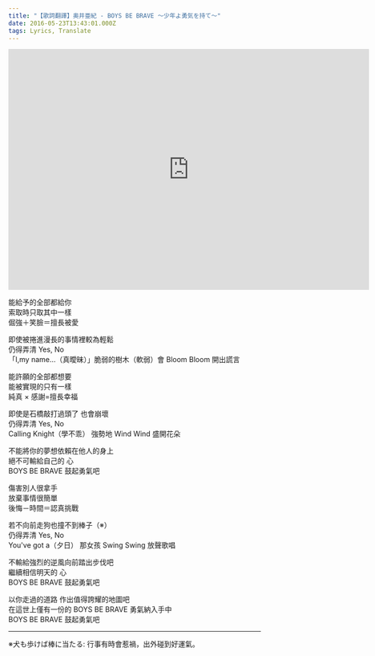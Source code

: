 ```yaml
---
title: "【歌詞翻譯】奥井亜紀 - BOYS BE BRAVE ～少年よ勇気を持て～"
date: 2016-05-23T13:43:01.000Z
tags: Lyrics, Translate
---
```


<iframe width="720" height="480" src="https://www.youtube.com/embed/kNi9SbzjZYQ" frameborder="0" allow="accelerometer; autoplay; clipboard-write; encrypted-media; gyroscope; picture-in-picture" allowfullscreen></iframe>

能給予的全部都給你
<br>索取時只取其中一樣
<br>倔強＋笑臉＝擅長被愛

即使被捲進漫長的事情裡較為輕鬆
<br>仍得弄清 Yes, No
<br>「I,my name…（真曖昧）」脆弱的樹木（軟弱）會 Bloom Bloom 開出謊言

能許願的全部都想要
<br>能被實現的只有一樣
<br>純真 × 感謝=擅長幸福

即使是石橋敲打過頭了 也會崩壞
<br>仍得弄清 Yes, No
<br>Calling Knight（學不乖） 強勢地 Wind Wind 盛開花朵

不能將你的夢想依賴在他人的身上
<br>絕不可輸給自己的 心
<br>BOYS BE BRAVE 鼓起勇氣吧

傷害別人很拿手
<br>放棄事情很簡單
<br>後悔－時間＝認真挑戰

若不向前走狗也撞不到棒子（※）
<br>仍得弄清 Yes, No
<br>You've got a（夕日） 那女孩 Swing Swing 放聲歌唱

不輸給強烈的逆風向前踏出步伐吧
<br>繼續相信明天的 心
<br>BOYS BE BRAVE 鼓起勇氣吧

以你走過的道路 作出值得誇耀的地圖吧
<br>在這世上僅有一份的 BOYS BE BRAVE 勇氣納入手中
<br>BOYS BE BRAVE 鼓起勇氣吧

---

※犬も歩けば棒に当たる: 行事有時會惹禍，出外碰到好運氣。
